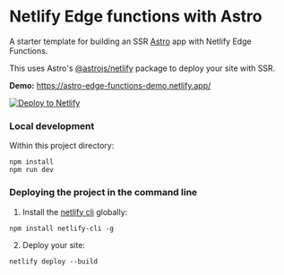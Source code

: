 # Netlify Edge functions with Astro

A starter template for building an SSR [Astro](https://astro.build/) app with Netlify Edge Functions.

This uses Astro's [@astrojs/netlify](https://github.com/withastro/astro/tree/main/packages/integrations/netlify) package to deploy your site with SSR.

**Demo:** https://astro-edge-functions-demo.netlify.app/

[![Deploy to Netlify](https://www.netlify.com/img/deploy/button.svg)](https://app.netlify.com/start/deploy?repository=https://github.com/sarahetter/astro-netlify-edge-starter)

### Local development

Within this project directory:

```
npm install
npm run dev
```

### Deploying the project in the command line

1. Install the [netlify cli](https://docs.netlify.com/cli/get-started/) globally:
```
npm install netlify-cli -g
```
2. Deploy your site:
```
netlify deploy --build
```
